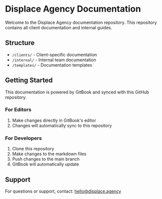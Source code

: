 # Displace Agency Documentation

Welcome to the Displace Agency documentation repository. This repository contains all client documentation and internal guides.

## Structure

- `/clients/` - Client-specific documentation
- `/internal/` - Internal team documentation
- `/templates/` - Documentation templates

## Getting Started

This documentation is powered by GitBook and synced with this GitHub repository.

### For Editors
1. Make changes directly in GitBook's editor
2. Changes will automatically sync to this repository

### For Developers
1. Clone this repository
2. Make changes to the markdown files
3. Push changes to the main branch
4. GitBook will automatically update

## Support

For questions or support, contact: hello@displace.agency
